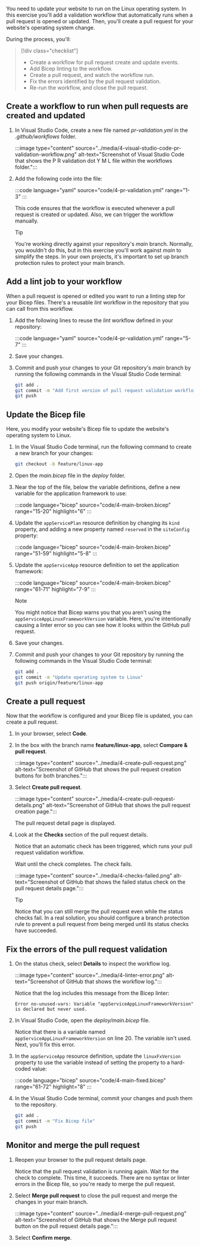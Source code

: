 You need to update your website to run on the Linux operating system. In this exercise you'll add a validation workflow that automatically runs when a pull request is opened or updated. Then, you'll create a pull request for your website's operating system change.

During the process, you'll:

> [!div class="checklist"]
> * Create a workflow for pull request create and update events.
> * Add Bicep linting to the workflow.
> * Create a pull request, and watch the workflow run.
> * Fix the errors identified by the pull request validation.
> * Re-run the workflow, and close the pull request.

## Create a workflow to run when pull requests are created and updated

1. In Visual Studio Code, create a new file named *pr-validation.yml* in the *.github/workflows* folder.

   :::image type="content" source="../media/4-visual-studio-code-pr-validation-workflow.png" alt-text="Screenshot of Visual Studio Code that shows the P R validation dot Y M L file within the workflows folder.":::

1. Add the following code into the file:

   :::code language="yaml" source="code/4-pr-validation.yml" range="1-3" :::

   This code ensures that the workflow is executed whenever a pull request is created or updated. Also, we can trigger the workflow manually.

   > [!TIP]
   > You're working directly against your repository's *main* branch. Normally, you wouldn't do this, but in this exercise you'll work against *main* to simplify the steps. In your own projects, it's important to set up branch protection rules to protect your main branch.

## Add a lint job to your workflow

When a pull request is opened or edited you want to run a linting step for your Bicep files. There's a reusable *lint* workflow in the repository that you can call from this workflow.

1. Add the following lines to reuse the *lint* workflow defined in your repository:

   :::code language="yaml" source="code/4-pr-validation.yml" range="5-7" :::

1. Save your changes.

1. Commit and push your changes to your Git repository's *main* branch by running the following commands in the Visual Studio Code terminal:

   ```bash
   git add .
   git commit -m "Add first version of pull request validation workflow"
   git push
   ```

## Update the Bicep file

Here, you modify your website's Bicep file to update the website's operating system to Linux.

1. In the Visual Studio Code terminal, run the following command to create a new branch for your changes:

   ```bash
   git checkout -b feature/linux-app
   ```

1. Open the *main.bicep* file in the *deploy* folder.

1. Near the top of the file, below the variable definitions, define a new variable for the application framework to use:

   :::code language="bicep" source="code/4-main-broken.bicep" range="15-20" highlight="6" :::

1. Update the `appServicePlan` resource definition by changing its `kind` property, and adding a new property named `reserved` in the `siteConfig` property:

   :::code language="bicep" source="code/4-main-broken.bicep" range="51-59" highlight="5-8" :::

1. Update the `appServiceApp` resource definition to set the application framework:

   :::code language="bicep" source="code/4-main-broken.bicep" range="61-71" highlight="7-9" :::

   > [!NOTE]
   > You might notice that Bicep warns you that you aren't using the `appServiceAppLinuxFrameworkVersion` variable. Here, you're intentionally causing a linter error so you can see how it looks within the GitHub pull request.

1. Save your changes.

1. Commit and push your changes to your Git repository by running the following commands in the Visual Studio Code terminal:

   ```bash
   git add .
   git commit -m "Update operating system to Linux"
   git push origin/feature/linux-app
   ```

## Create a pull request

Now that the workflow is configured and your Bicep file is updated, you can create a pull request.

1. In your browser, select **Code**.

1. In the box with the branch name **feature/linux-app**, select **Compare & pull request**.

   :::image type="content" source="../media/4-create-pull-request.png" alt-text="Screenshot of GitHub that shows the pull request creation buttons for both branches."::: <!-- TODO update image -->

1. Select **Create pull request**.

   :::image type="content" source="../media/4-create-pull-request-details.png" alt-text="Screenshot of GitHub that shows the pull request creation page.":::

   The pull request detail page is displayed.

1. Look at the **Checks** section of the pull request details.

   Notice that an automatic check has been triggered, which runs your pull request validation workflow.
   
   Wait until the check completes. The check fails.

   :::image type="content" source="../media/4-checks-failed.png" alt-text="Screenshot of GitHub that shows the failed status check on the pull request details page.":::

   > [!TIP]
   > Notice that you can still merge the pull request even while the status checks fail. In a real solution, you should configure a branch protection rule to prevent a pull request from being merged until its status checks have succeeded.

## Fix the errors of the pull request validation

1. On the status check, select **Details** to inspect the workflow log.

   :::image type="content" source="../media/4-linter-error.png" alt-text="Screenshot of GitHub that shows the workflow log.":::

   Notice that the log includes this message from the Bicep linter:

   ```output
   Error no-unused-vars: Variable "appServiceAppLinuxFrameworkVersion" is declared but never used. 
   ```

1. In Visual Studio Code, open the *deploy/main.bicep* file.

   Notice that there is a variable named `appServiceAppLinuxFrameworkVersion` on line 20. The variable isn't used. Next, you'll fix this error.

1. In the `appServiceApp` resource definition, update the `linuxFxVersion` property to use the variable instead of setting the property to a hard-coded value:

   :::code language="bicep" source="code/4-main-fixed.bicep" range="61-72" highlight="8" :::

1. In the Visual Studio Code terminal, commit your changes and push them to the repository.

   ```bash
   git add .
   git commit -m "Fix Bicep file"
   git push
   ```

## Monitor and merge the pull request

1. Reopen your browser to the pull request details page.

   Notice that the pull request validation is running again. Wait for the check to complete. This time, it succeeds. There are no syntax or linter errors in the Bicep file, so you're ready to merge the pull request.

1. Select **Merge pull request** to close the pull request and merge the changes in your main branch.

   :::image type="content" source="../media/4-merge-pull-request.png" alt-text="Screenshot of GitHub that shows the Merge pull request button on the pull request details page.":::

1. Select **Confirm merge**.
